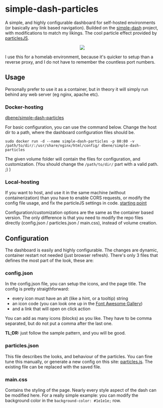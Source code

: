 # simple-dash-particles

A simple, and highly configurable dashboard for self-hosted environments (or basically any link based navigation). Builded on the [simple-dash](https://github.com/kutyla-philipp/simple-dash) project, with modifications to match my likings. The cool particle effect provided by [particlesJS](https://github.com/VincentGarreau/particles.js/).

<p align="center"> <img src="https://github.com/danielbene/simple-dash-particles/blob/master/readme-gif/example-gif.gif"> </p>

I use this for a homelab environment, because it's quicker to setup than a reverse proxy, and I do not have to remember the countless port numbers.

## Usage

Personally prefer to use it as a container, but in theory it will simply run behind any web server (eg nginx, apache etc).

### Docker-hosting

[dbene/simple-dash-particles](https://hub.docker.com/r/dbene/simple-dash-particles)

For basic configuration, you can use the command below. Change the host dir to a path, where the dashboard configuration files should be.

`sudo docker run -d --name simple-dash-particles -p 80:80 -v /path/to/dir/:/usr/share/nginx/html/config/ dbene/simple-dash-particles`

The given volume folder will contain the files for configuration, and customization. (You should change the `/path/to/dir/` part with a valid path. ;) )



### Local-hosting

If you want to host, and use it in the same machine (without containerization) than you have to enable CORS requests, or modify the config file usage, and fix the particleJS settings in code. [starting point](https://github.com/VincentGarreau/particles.js/blob/master/demo/js/app.js)

Configuration/customization options are the same as the container based version. The only difference is that you need to modify the repo files directly (config.json / particles.json / main.css), instead of volume creation.

## Configuration

The dashboard is easily and highly configurable. The changes are dynamic, container restart not needed (just browser refresh). There's only 3 files that defines the most part of the look, these are:

### config.json

In the config.json file, you can setup the icons, and the page title. The config is pretty straigthforward:
 - every icon must have an alt (like a hint, or a tooltip) string
 - an icon code (you can look one up in the [Font Awesome Gallery](https://fontawesome.com/icons?d=gallery))
 - and a link that will open on click action
 
You can add as many icons (blocks) as you like. They have to be comma separated, but do not put a comma after the last one.

**TL;DR:** just follow the sample pattern, and you will be good.

### particles.json

This file describes the looks, and behaviour of the particles. You can fine tune this manually, or generate a new config on this site: [particles.js](https://vincentgarreau.com/particles.js/). The existing file can be replaced with the saved file.

### main.css

Contains the styling of the page. Nearly every style aspect of the dash can be modified here. For a really simple example: you can modify the background color in the `background-color: #1e1e1e;` row. 
